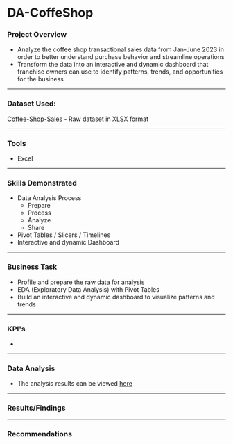 # DA-CoffeShop

### Project Overview
* Analyze the coffee shop transactional sales data from Jan-June 2023 in order to better understand purchase behavior and streamline operations
* Transform the data into an interactive and dynamic dashboard that franchise owners can use to identify patterns, trends, and opportunities for the business

---

### Dataset Used:
[Coffee-Shop-Sales](Data-Source/Coffee-Shop-Sales.xlsx) - Raw dataset in XLSX format

---

### Tools
* Excel

---

### Skills Demonstrated
* Data Analysis Process
    * Prepare
    * Process
    * Analyze
    * Share
* Pivot Tables / Slicers / Timelines
* Interactive and dynamic Dashboard

---

### Business Task
* Profile and prepare the raw data for analysis
* EDA (Exploratory Data Analysis) with Pivot Tables
* Build an interactive and dynamic dashboard to visualize patterns and trends

---

### KPI's
* 

---

### Data Analysis
* The analysis results can be viewed [here](Results.md)

---

### Results/Findings

---

### Recommendations
 
